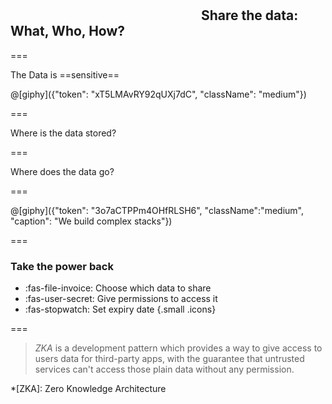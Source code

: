 <!--{section^1:data-breadcrumb="Partager l'information"}-->

<!--{.interleaf data-background-image="/img/unsplash/759762.jpg"}-->
<!-- Photo by Gary Bendig on Unsplash -->

## <svg class="icon"><use xlink:href="/img/icons.svg#dots-two-vertical"></svg> Share the data:<br>What, Who, How?

===

The Data is ==sensitive==

@[giphy]({"token": "xT5LMAvRY92qUXj7dC", "className": "medium"})

===
<!--{.punchline}-->

Where is the data stored?

===
<!--{.punchline}-->
Where does the data go?

===

@[giphy]({"token": "3o7aCTPPm4OHfRLSH6", "className":"medium", "caption": "We build complex stacks"})

===

### Take the power back

<!-- add icons -->
- :fas-file-invoice: Choose which data to share
- :fas-user-secret: Give permissions to access it
- :fas-stopwatch: Set expiry date
{.small .icons}

===

> _ZKA_ is a development pattern which provides a way to give access to users data for third-party apps, with the guarantee that untrusted services can't access those plain data without any permission. 

*[ZKA]: Zero Knowledge Architecture
